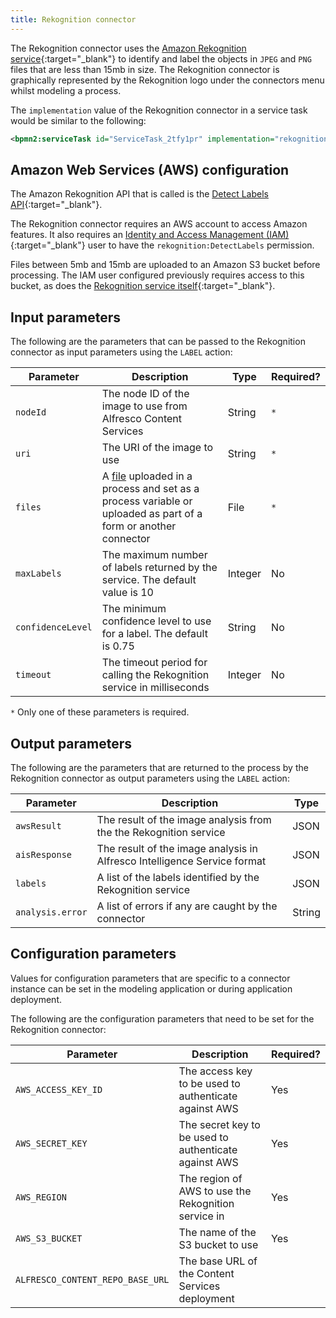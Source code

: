 ```yaml
---
title: Rekognition connector
---
```


The Rekognition connector uses the [Amazon Rekognition service](https://aws.amazon.com/rekognition/){:target="_blank"} to identify and label the objects in `JPEG` and `PNG` files that are less than 15mb in size. The Rekognition connector is graphically represented by the Rekognition logo under the connectors menu whilst modeling a process.


The `implementation` value of the Rekognition connector in a service task would be similar to the following:

```xml
<bpmn2:serviceTask id="ServiceTask_2tfy1pr" implementation="rekognitionConnector.LABEL" />
```

## Amazon Web Services (AWS) configuration

The Amazon Rekognition API that is called is the [Detect Labels API](https://docs.aws.amazon.com/rekognition/latest/dg/API_DetectLabels.html){:target="_blank"}.

The Rekognition connector requires an AWS account to access Amazon features. It also requires an [Identity and Access Management (IAM)](https://aws.amazon.com/iam/){:target="_blank"} user to have the `rekognition:DetectLabels` permission. 

Files between 5mb and 15mb are uploaded to an Amazon S3 bucket before processing. The IAM user configured previously requires access to this bucket, as does the [Rekognition service itself](https://docs.aws.amazon.com/rekognition/latest/dg/access-control-overview.html){:target="_blank"}.

## Input parameters

The following are the parameters that can be passed to the Rekognition connector as input parameters using the `LABEL` action:

| Parameter | Description | Type | Required? |
| --------- | ----------- | ---- | --------- | 
| `nodeId` | The node ID of the image to use from Alfresco Content Services | String | `*` |
| `uri` | The URI of the image to use | String | `*` |
| `files` | A [file](../../files.md) uploaded in a process and set as a process variable or uploaded as part of a form or another connector | File | `*` |
| `maxLabels` | The maximum number of labels returned by the service. The default value is 10 | Integer | No |
| `confidenceLevel` | The minimum confidence level to use for a label. The default is 0.75 | String | No |
| `timeout` | The timeout period for calling the Rekognition service in milliseconds | Integer | No | 

`*` Only one of these parameters is required. 

## Output parameters

The following are the parameters that are returned to the process by the Rekognition connector as output parameters using the `LABEL` action:

| Parameter | Description | Type |
| --------  | ----------- | ---- |
| `awsResult` | The result of the image analysis from the the Rekognition service | JSON |
| `aisResponse` | The result of the image analysis in Alfresco Intelligence Service format| JSON |
| `labels` | A list of the labels identified by the Rekognition service | JSON |
| `analysis.error` | A list of errors if any are caught by the connector | String |

## Configuration parameters

Values for configuration parameters that are specific to a connector instance can be set in the modeling application or during application deployment.

The following are the configuration parameters that need to be set for the Rekognition connector: 

| Parameter | Description | Required? |
| --------- | ----------- | --------- |
| `AWS_ACCESS_KEY_ID` | The access key to be used to authenticate against AWS | Yes |
| `AWS_SECRET_KEY` | The secret key to be used to authenticate against AWS | Yes |
| `AWS_REGION` | The region of AWS to use the Rekognition service in | Yes | 
| `AWS_S3_BUCKET` | The name of the S3 bucket to use | Yes |
| `ALFRESCO_CONTENT_REPO_BASE_URL` | The base URL of the Content Services deployment |